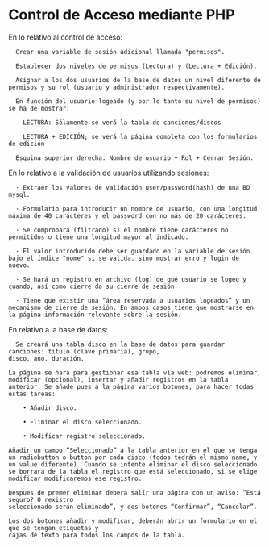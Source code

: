 # Control de Acceso mediante PHP

En lo relativo al control de acceso:

      Crear una variable de sesión adicional llamada "permisos".
    
      Establecer dos niveles de permisos (Lectura) y (Lectura + Edición).
      
      Asignar a los dos usuarios de la base de datos un nivel diferente de permisos y su rol (usuario y administrador respectivamente).
      
      En función del usuario logeado (y por lo tanto su nivel de permisos) se ha de mostrar:
  
        LECTURA: Sólamente se verá la tabla de canciones/discos
      
        LECTURA + EDICIÓN; se verá la página completa con los formularios de edición
  
      Esquina superior derecha: Nombre de usuario + Rol + Cerrar Sesión.

En lo relativo a la validación de usuarios utilizando sesiones:

      · Extraer los valores de validación user/password(hash) de una BD mysql.
    
      · Formulario para introducir un nombre de usuario, con una longitud máxima de 40 carácteres y el password con no más de 20 carácteres.
    
      · Se comprobará (filtrado) si el nombre tiene carácteres no permitidos o tiene una longitud mayor al indicado.
    
      · El valor introducido debe ser guardado en la variable de sesión bajo el índice "nome" si se valida, sino mostrar erro y login de nuevo.
    
      · Se hará un registro en archivo (log) de qué usuario se logeo y cuando, así como cierre do su cierre de sesión.
    
      · Tiene que existir una “área reservada a usuarios logeados” y un mecanismo de cierre de sesión. En ambos casos tiene que mostrarse en la página información relevante sobre la sesión.

En relativo a la base de datos:

      Se creará una tabla disco en la base de datos para guardar canciones: titulo (clave primaria), grupo,
    disco, ano, duración.
    
    La página se hará para gestionar esa tabla vía web: podremos eliminar, modificar (opcional), insertar y añadir registros en la tabla anterior. Se añade pues a la página varios botones, para hacer todas estas tareas:
  
        • Añadir disco.
        
        • Eliminar el disco seleccionado.
        
        • Modificar registro seleccionado.
  
    Añadir un campo “Seleccionado” a la tabla anterior en el que se tenga un radiobutton o button por cada disco (todos tedrán el mismo name, y un value diferente). Cuando se intente eliminar el disco seleccionado se borrará de la tabla el registro que está seleccionado, si se elige modificar modificaremos ese registro.
    
    Despues de premer eliminar deberá salír una página con un aviso: “Está seguro? O rexistro
    seleccionado serán eliminado”, y dos botones “Confirmar”, “Cancelar”.
    
    Los dos botones añadir y modificar, deberán abrir un formulario en el que se tengan etiquetas y
    cajas de texto para todos los campos de la tabla.
